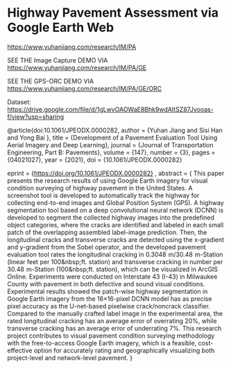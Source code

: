 # Highway Pavement Assessment via Google Earth Web
https://www.yuhanjiang.com/research/IM/PA

SEE THE Image Capture DEMO VIA https://www.yuhanjiang.com/research/IM/PA/GE

SEE THE GPS-ORC DEMO VIA https://www.yuhanjiang.com/research/IM/PA/GE/ORC

Dataset: https://drive.google.com/file/d/1gLwvOAOWaE8Bhk9wdAItSZ87Jvooas-f/view?usp=sharing

@article{doi:10.1061/JPEODX.0000282,
author = {Yuhan Jiang  and Sisi Han  and Yong Bai },
title = {Development of a Pavement Evaluation Tool Using Aerial Imagery and Deep Learning},
journal = {Journal of Transportation Engineering, Part B: Pavements},
volume = {147},
number = {3},
pages = {04021027},
year = {2021},
doi = {10.1061/JPEODX.0000282}

eprint = {https://doi.org/10.1061/JPEODX.0000282}
,
    abstract = { This paper presents the research results of using Google Earth imagery for visual condition surveying of highway pavement in the United States. A screenshot tool is developed to automatically track the highway for collecting end-to-end images and Global Position System (GPS). A highway segmentation tool based on a deep convolutional neural network (DCNN) is developed to segment the collected highway images into the predefined object categories, where the cracks are identified and labeled in each small patch of the overlapping assembled label-image prediction. Then, the longitudinal cracks and transverse cracks are detected using the x-gradient and y-gradient from the Sobel operator, and the developed pavement evaluation tool rates the longitudinal cracking in 0.3048  m/30.48  m-Station (linear feet per 100\&nbsp;ft. station) and transverse cracking in number per 30.48  m-Station (100\&nbsp;ft. station), which can be visualized in ArcGIS Online. Experiments were conducted on Interstate 43 (I-43) in Milwaukee County with pavement in both defective and sound visual conditions. Experimental results showed the patch-wise highway segmentation in Google Earth imagery from the 16×16-pixel DCNN model has as precise pixel accuracy as the U-net-based pixelwise crack/noncrack classifier. Compared to the manually crafted label image in the experimental area, the rated longitudinal cracking has an average error of overrating 20\%, while transverse cracking has an average error of underrating 7\%. This research project contributes to visual pavement condition surveying methodology with the free-to-access Google Earth imagery, which is a feasible, cost-effective option for accurately rating and geographically visualizing both project-level and network-level pavement. }
